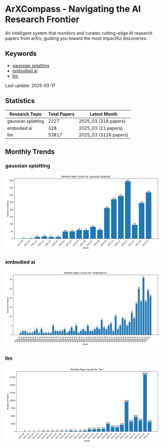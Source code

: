 # ArXCompass - Navigating the AI Research Frontier
An intelligent system that monitors and curates cutting-edge AI research papers from arXiv, guiding you toward the most impactful discoveries.

## Keywords

- [gaussian splatting](gaussian_splatting/)
- [embodied ai](embodied_ai/)
- [llm](llm/)

Last update: 2025-03-17

## Statistics

| Research Topic | Total Papers | Latest Month |
| --- | --- | --- |
| gaussian splatting | 2227 | 2025_03 (318 papers) |
| embodied ai | 328 | 2025_03 (21 papers) |
| llm | 53817 | 2025_03 (3126 papers) |

## Monthly Trends

### gaussian splatting

![Monthly Paper Counts for gaussian splatting](gaussian_splatting/monthly_stats.png)

### embodied ai

![Monthly Paper Counts for embodied ai](embodied_ai/monthly_stats.png)

### llm

![Monthly Paper Counts for llm](llm/monthly_stats.png)

